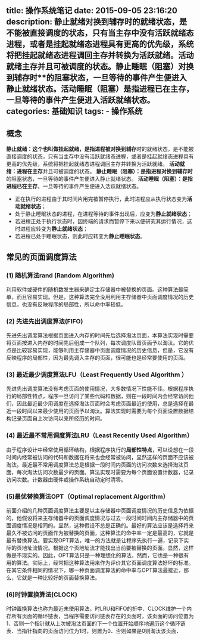 title: 操作系统笔记
date: 2015-09-05 23:16:20
description: 静止就绪对换到辅存时的就绪状态，是不能被直接调度的状态，只有当主存中没有活跃就绪态进程，或者是挂起就绪态进程具有更高的优先级，系统将把挂起就绪态进程调回主存并转换为活跃就绪。活动就绪主存并且可被调度的状态。静止睡眠（阻塞）对换到辅存时**的阻塞状态，一旦等待的事件产生便进入静止就绪状态。活动睡眠（阻塞）是指进程已在主存，一旦等待的事件产生便进入活跃就绪状态。
categories: 基础知识
tags:
    - 操作系统
---

## 概念
**静止就绪：**这个也叫做挂起就绪，是指进程被**对换到辅存**时的就绪状态，是不能被直接调度的状态，只有当主存中没有活跃就绪态进程，或者是挂起就绪态进程具有更高的优先级，系统将把挂起就绪态进程调回主存并转换为活跃就绪。
**活动就绪：**进程在**主存**并且可被调度的状态。
**静止睡眠（阻塞）：**是指进程**对换到辅存时**的阻塞状态，一旦等待的事件产生便进入静止就绪状态。
**活动睡眠（阻塞）：**是指进程**已在主存**，一旦等待的事件产生便进入活跃就绪状态。

- 正在执行的进程由于其时间片用完被暂停执行，此时进程应从执行状态变为**活动就绪状态**；
- 处于静止睡眠状态的进程，在进程等待的事件出现后，应变为**静止就绪状态**；
- 若进程正处于执行状态时，因终端的请求而暂停下来以便研究其运行情况，这时进程应转变为**静止就绪状态**；
- 若进程已处于睡眠状态，则此时应转变为**静止睡眠状态**。 

 
## 常见的页面调度算法

### (1) 随机算法rand (Random Algorithm)
利用软件或硬件的随机数发生器来确定主存储器中被替换的页面。这种算法最简单，而且容易实现。但是，这种算法完全没用利用主存储器中页面调度情况的历史信息，也没有反映程序的局部性，所以命中率较低。

### (2) 先进先出调度算法(FIFO)
先进先出调度算法根据页面进入内存的时间先后选择淘汰页面，本算法实现时需要将页面按进入内存的时间先后组成一个队列，每次调度队首页面予以淘汰。它的优点是比较容易实现，能够利用主存储器中页面调度情况的历史信息，但是，它没有反映程序的局部性，因为最先调入主存的页面，很可能也是经常要使用的页面。

### (3) 最近最少调度算法LFU（Least Frequently Used Algorithm ）
先进先出调度算法没有考虑页面的使用情况，大多数情况下性能不佳。根据程序执行的局部性特点，程序一旦访问了某些代码和数据，则在一段时间内会经常访问他们，因此最近最少用调度在选择淘汰页面时会考虑页面最近的使用，总是选择在最近一段时间以来最少使用的页面予以淘汰。算法实现时需要为每个页面设置数据结构记录页面自上次访问以来所经历的时间。

### (4) 最近最不常用调度算法LRU（Least Recently Used Algorithm）
由于程序设计中经常使用循环结构，根据程序执行的**局部性特点**，可以设想在一段时间内经常被访问的代码和数据在将来也会经常被访问，显然这样的页面不应该被淘汰。最近最不常用调度算法总是根据一段时间内页面的访问次数来选择淘汰页面，每次淘汰访问次数最少的页面。算法实现时需要为每个页面设置计数器，记录访问次数。计数器由硬件或操作系统自动定时清零。

### (5)最优替换算法OPT（Optimal replacement Algorithm）
前面介绍的几种页面调度算法主要是以主存储器中页面调度情况的历史信息为依据的，他假设将来主存储器中的页面调度情况与过去一段时间时间内主存储器中的页面调度情况是相同的。显然，这种假设不总是正确的。最好的算法应该是选择将来最久不被访问的页面作为被替换的页面，这种算法的命中率一定是最高的，它就是最有替换算法。要实现OPT算法，唯一的方法就是让程序先执行一遍，记录下实际的页地址流情况。根据这个页地址流才能找出当前要被替换的页面。显然，这样做是不现实的。因此，OPT算法只是一种理想化的算法，然而，它也是一种很有用的算法。实际上，经常把这种算法用来作为评价其它页面调度算法好坏的标准。在其它条件相同的情况下，哪一种页面调度算法的命中率与OPT算法最接近，那么，它就是一种比较好的页面替换算法。 

### (6)时钟置换算法(CLOCK)
时钟置换算法也称为最近未使用算法，时LRU和FIFO的折中．CLOCK维护一个内存所有页面的循环链表，当程序需要访问链表存在的页面时，该页面的访问位置为1．否则一个指针就从上次被淘汰页面的下一个位置开始顺序地遍历这个循环链表．当指针指向的页面访问位为1时，则置为0．否则如果是0则淘汰该页面．






